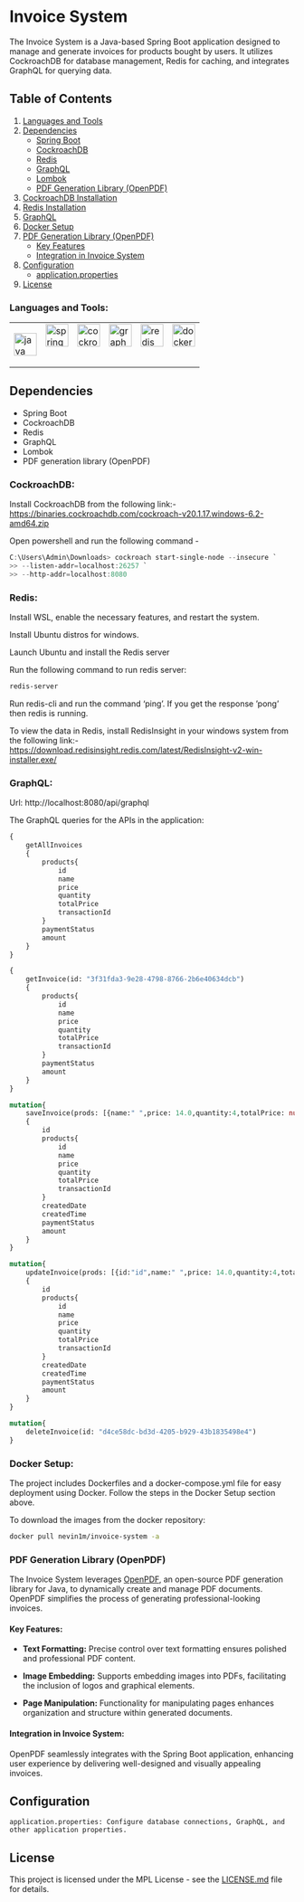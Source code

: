 # Invoice System

The Invoice System is a Java-based Spring Boot application designed to manage and generate invoices for products bought by users. It utilizes CockroachDB for database management, Redis for caching, and integrates GraphQL for querying data.

## Table of Contents

1. [Languages and Tools](#languages-and-tools)
2. [Dependencies](#dependencies)
   - [Spring Boot](#spring-boot)
   - [CockroachDB](#cockroachdb)
   - [Redis](#redis)
   - [GraphQL](#graphql)
   - [Lombok](#lombok)
   - [PDF Generation Library (OpenPDF)](#pdf-generation-library-openpdf)
3. [CockroachDB Installation](#cockroachdb-installation)
4. [Redis Installation](#redis-installation)
5. [GraphQL](#graphql-1)
6. [Docker Setup](#docker-setup)
7. [PDF Generation Library (OpenPDF)](#pdf-generation-library-openpdf-1)
   - [Key Features](#key-features)
   - [Integration in Invoice System](#integration-in-invoice-system)
8. [Configuration](#configuration)
   - [application.properties](#applicationproperties)
9. [License](#license)

<h3 align="left">Languages and Tools:</h3>
<table>
    <tbody>
        <tr valign="top">
            <td> <p align="left"> <a href="https://www.java.com" target="_blank" rel="noreferrer"> <img src="https://www.vectorlogo.zone/logos/java/java-icon.svg" title="Java" alt="java" width="40" height="40"/> </a> </td> 
            <td> <a href="https://spring.io/" target="_blank" rel="noreferrer"> <img src="https://www.vectorlogo.zone/logos/springio/springio-icon.svg" alt="spring" width="40" height="40"/> </a> </td>
            <td> <a href="https://www.cockroachlabs.com/product/cockroachdb/" target="_blank" rel="noreferrer"> <img src="https://cdn.worldvectorlogo.com/logos/cockroachdb.svg" alt="cockroachdb" width="40" height="40"/> </a> </td>
            <td> <a href="https://graphql.org" target="_blank" rel="noreferrer"> <img src="https://www.vectorlogo.zone/logos/graphql/graphql-icon.svg" alt="graphql" width="40" height="40"/> </a> </td>
            <td> <a href="https://redis.io" target="_blank" rel="noreferrer"> <img src="https://cdn4.iconfinder.com/data/icons/redis-2/1451/Untitled-2-1024.png" alt="redis" width="40" height="40"/> </a> </td>
            <td> <a href="https://www.docker.com" target="_blank" rel="noreferrer"> <img src="https://cdn.jsdelivr.net/gh/devicons/devicon/icons/docker/docker-original.svg" alt="docker" width="40" height="40"/> </a> </td> </p>
        </tr>
    </tbody>
</table>


## Dependencies

- Spring Boot
- CockroachDB
- Redis
- GraphQL
- Lombok
- PDF generation library (OpenPDF)

### CockroachDB: 

Install CockroachDB from the following link:- https://binaries.cockroachdb.com/cockroach-v20.1.17.windows-6.2-amd64.zip

Open powershell and run the following command - 

```powershell
C:\Users\Admin\Downloads> cockroach start-single-node --insecure `
>> --listen-addr=localhost:26257 `
>> --http-addr=localhost:8080
```

### Redis:

Install WSL, enable the necessary features, and restart the system.

Install Ubuntu distros for windows.

Launch Ubuntu and install the Redis server

Run the following command to run redis server:

```bash
redis-server
```

Run redis-cli and run the command ‘ping’. If you get the response ’pong’ then redis is running.

To view the data in Redis, install RedisInsight in your windows system from the following link:- https://download.redisinsight.redis.com/latest/RedisInsight-v2-win-installer.exe/

### GraphQL:

Url: http://localhost:8080/api/graphql

The GraphQL queries for the APIs in the application:

```graphql
{
    getAllInvoices
    {
        products{
            id
            name
            price
            quantity
            totalPrice
            transactionId
        }
        paymentStatus
        amount
    }
}
```
```graphql
{
    getInvoice(id: "3f31fda3-9e28-4798-8766-2b6e40634dcb")
    {
        products{
            id
            name
            price
            quantity
            totalPrice
            transactionId
        }
        paymentStatus
        amount
    }
}
```
```graphql
mutation{
    saveInvoice(prods: [{name:" ",price: 14.0,quantity:4,totalPrice: null,transactionId: id"}],payment: true)
    {
        id
        products{
            id
            name
            price
            quantity
            totalPrice
            transactionId
        }
        createdDate
        createdTime
        paymentStatus
        amount
    }
}
```
```graphql
mutation{
    updateInvoice(prods: [{id:"id",name:" ",price: 14.0,quantity:4,totalPrice: 56.0,transactionId: "id"}],id: "id",payment: true)
    {
        id
        products{
            id
            name
            price
            quantity
            totalPrice
            transactionId
        }
        createdDate
        createdTime
        paymentStatus
        amount
    }
}
```
```graphql
mutation{
    deleteInvoice(id: "d4ce58dc-bd3d-4205-b929-43b1835498e4")
}
```

### Docker Setup:

The project includes Dockerfiles and a docker-compose.yml file for easy deployment using Docker. Follow the steps in the Docker Setup section above.

To download the images from the docker repository:

```bash
docker pull nevin1m/invoice-system -a
```

### PDF Generation Library (OpenPDF)

The Invoice System leverages [OpenPDF](https://github.com/LibrePDF/OpenPDF), an open-source PDF generation library for Java, to dynamically create and manage PDF documents. OpenPDF simplifies the process of generating professional-looking invoices.

#### Key Features:

- **Text Formatting:** Precise control over text formatting ensures polished and professional PDF content.

- **Image Embedding:** Supports embedding images into PDFs, facilitating the inclusion of logos and graphical elements.

- **Page Manipulation:** Functionality for manipulating pages enhances organization and structure within generated documents.

#### Integration in Invoice System:

OpenPDF seamlessly integrates with the Spring Boot application, enhancing user experience by delivering well-designed and visually appealing invoices.

## Configuration

    application.properties: Configure database connections, GraphQL, and other application properties.

## License

This project is licensed under the MPL License - see the [LICENSE.md](LICENSE.md) file for details.
